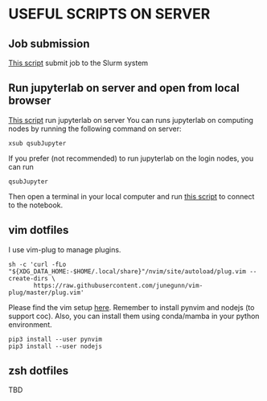 # USEFUL SCRIPTS ON SERVER

## Job submission
[This script](./.xbin/xsub) submit job to the Slurm system

## Run jupyterlab on server and open from local browser
[This script](./.xbin/qsubJupyter) run jupyterlab on server
You can runs jupyterlab on computing nodes by running the following command on
server:
```shell
xsub qsubJupyter
```
If you prefer (not recommended) to run jupyterlab on the login nodes, you can
run
```shell
qsubJupyter
```
Then open a terminal in your local computer and run [this
script](./.xbin/remoteNotebook) to connect to the notebook.

## vim dotfiles

I use vim-plug to manage plugins.
```shell
sh -c 'curl -fLo "${XDG_DATA_HOME:-$HOME/.local/share}"/nvim/site/autoload/plug.vim --create-dirs \
       https://raw.githubusercontent.com/junegunn/vim-plug/master/plug.vim'
```
Please find the vim setup [here](./.config/nvim). Remember to install pynvim
and nodejs (to support coc). Also, you can install them using conda/mamba in
your python environment.

```shell
pip3 install --user pynvim
pip3 install --user nodejs
```

## zsh dotfiles
TBD
